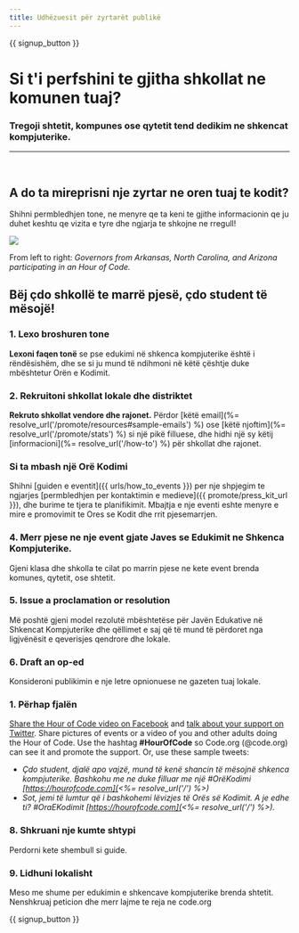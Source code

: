 ```yaml
---
title: Udhëzuesit për zyrtarët publikë
---
```


{{ signup_button }}

# Si t'i perfshini te gjitha shkollat ne komunen tuaj? 

### Tregoji shtetit, kompunes ose qytetit tend dedikim ne shkencat kompjuterike.

* * *

</br>

## A do ta mireprisni nje zyrtar ne oren tuaj te kodit?

Shihni permbledhjen tone, ne menyre qe ta keni te gjithe informacionin qe ju duhet keshtu qe vizita e tyre dhe ngjarja te shkojne ne rregull! 

![](/images/fit-800/hoc_govs.png)

From left to right: *Governors from Arkansas, North Carolina, and Arizona participating in an Hour of Code.*

## Bëj çdo shkollë te marrë pjesë, çdo student të mësojë!

### 1. Lexo broshuren tone

**Lexoni faqen tonë** se pse edukimi në shkenca kompjuterike është i rëndësishëm, dhe se si ju mund të ndihmoni në këtë çështje duke mbështetur Orën e Kodimit.

### 2. Rekruitoni shkollat lokale dhe distriktet 

**Rekruto shkollat vendore dhe rajonet.** Përdor [këtë email](%= resolve_url('/promote/resources#sample-emails') %) ose [këtë njoftim](%= resolve_url('/promote/stats') %) si një pikë filluese, dhe hidhi një sy këtij [informacioni](%= resolve_url('/how-to') %) për shkollat dhe rajonet.

### Si ta mbash një Orë Kodimi

Shihni [guiden e eventit]({{ urls/how_to_events }}) per nje shpjegim te ngjarjes [permbledhjen per kontaktimin e medieve]({{ promote/press_kit_url }}), dhe burime te tjera te planifikimit. Mbajtja e nje eventi eshte menyre e mire e promovimit te Ores se Kodit dhe rrit pjesemarrjen.

### 4. Merr pjese ne nje event gjate Javes se Edukimit ne Shkenca Kompjuterike. 

Gjeni klasa dhe shkolla te cilat po marrin pjese ne kete event brenda komunes, qytetit, ose shtetit.

### 5. Issue a proclamation or resolution

Më poshtë gjeni model rezolutë mbështetëse për Javën Edukative në Shkencat Kompjuterike dhe qëllimet e saj që të mund të përdoret nga ligjvënësit e qeverisjes qendrore dhe lokale.

### 6. Draft an op-ed

Konsideroni publikimin e nje letre opnionuese ne gazeten tuaj lokale. 

### 1. Përhap fjalën

[Share the Hour of Code video on Facebook](https://www.facebook.com/sharer/sharer.php?u=http%3A%2F%2Fhourofcode.com%2Fus) and [talk about your support on Twitter](https://twitter.com/intent/tweet?url=http%3A%2F%2Fhourofcode.com&text=I%27m%20participating%20in%20this%20year%27s%20%23HourOfCode%2C%20are%20you%3F%20%40codeorg&original_referer=https%3A%2F%2Fwww.google.com%2Furl%3Fq%3Dhttps%253A%252F%252Ftwitter.com%252Fshare%253Fhashtags%253D%2526amp%253Brelated%253Dcodeorg%2526amp%253Btext%253DI%252527m%252Bparticipating%252Bin%252Bthis%252Byear%252527s%252B%252523HourOfCode%25252C%252Bare%252Byou%25253F%252B%252540codeorg%2526amp%253Burl%253Dhttp%25253A%25252F%25252Fhourofcode.com%26sa%3DD%26sntz%3D1%26usg%3DAFQjCNE1GLTUbKZfMlEh9Aj5w0iswz6PYQ&related=codeorg&hashtags=). Share pictures of events or a video of you and other adults doing the Hour of Code. Use the hashtag **#HourOfCode** so Code.org (@code.org) can see it and promote the support. Or, use these sample tweets:

- *Çdo student, djalë apo vajzë, mund të kenë shancin të mësojnë shkenca kompjuterike. Bashkohu me ne duke filluar me një #OrëKodimi [https://hourofcode.com](<%= resolve_url('/') %>)*
- *Sot, jemi të lumtur që i bashkohemi lëvizjes të Orës së Kodimit. A je edhe ti? #OraEKodimit [https://hourofcode.com](<%= resolve_url('/') %>).*

### 8. Shkruani nje kumte shtypi

Perdorni kete shembull si guide.

### 9. Lidhuni lokalisht

Meso me shume per edukimin e shkencave kompjuterike brenda shtetit. Nenshkruaj peticion dhe merr lajme te reja ne code.org 

{{ signup_button }}